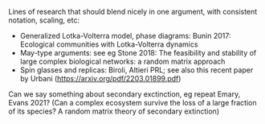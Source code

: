 Lines of research that should blend nicely in one argument, with consistent notation, scaling, etc:

- Generalized Lotka-Volterra model, phase diagrams: Bunin 2017: Ecological communities with Lotka-Volterra dynamics
- May-type arguments: see eg Stone 2018: The feasibility and stability of large complex biological networks: a random matrix approach
- Spin glasses and replicas: Biroli, Altieri PRL; see also this recent paper by Urbani (https://arxiv.org/pdf/2203.01899.pdf)

Can we say something about secondary exctinction, eg repeat Emary, Evans 2021? (Can a complex ecosystem survive the loss of a large fraction of its species? A random matrix theory of secondary extinction)